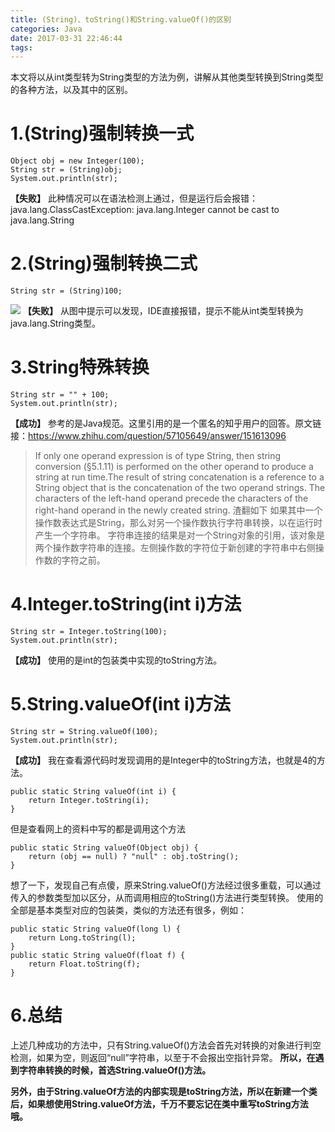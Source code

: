 ```yaml
---
title: (String)、toString()和String.valueOf()的区别
categories: Java
date: 2017-03-31 22:46:44
tags:
---
```

本文将以从int类型转为String类型的方法为例，讲解从其他类型转换到String类型的各种方法，以及其中的区别。
<!--more-->
# 1.(String)强制转换一式

	Object obj = new Integer(100);
	String str = (String)obj;
	System.out.println(str);

**【失败】**
此种情况可以在语法检测上通过，但是运行后会报错：
java.lang.ClassCastException: java.lang.Integer cannot be cast to java.lang.String

# 2.(String)强制转换二式

	String str = (String)100;

![](http://upload-images.jianshu.io/upload_images/2319568-3896ace6b7ccb2ed.png?imageMogr2/auto-orient/strip%7CimageView2/2/w/1240)
**【失败】**
从图中提示可以发现，IDE直接报错，提示不能从int类型转换为java.lang.String类型。

# 3.String特殊转换

	String str = "" + 100;
	System.out.println(str);

**【成功】**
参考的是Java规范。这里引用的是一个匿名的知乎用户的回答。原文链接：https://www.zhihu.com/question/57105649/answer/151613096
> If only one operand expression is of type String, then string conversion (§5.1.11) is performed on the other operand to produce a string at run time.The result of string concatenation is a reference to a String object that is the concatenation of the two operand strings. The characters of the left-hand operand precede the characters of the right-hand operand in the newly created string.
渣翻如下
如果其中一个操作数表达式是String，那么对另一个操作数执行字符串转换，以在运行时产生一个字符串。
字符串连接的结果是对一个String对象的引用，该对象是两个操作数字符串的连接。左侧操作数的字符位于新创建的字符串中右侧操作数的字符之前。

# 4.Integer.toString(int i)方法

	String str = Integer.toString(100);
	System.out.println(str);

**【成功】**
使用的是int的包装类中实现的toString方法。
# 5.String.valueOf(int i)方法

	String str = String.valueOf(100);
	System.out.println(str);

**【成功】**
我在查看源代码时发现调用的是Integer中的toString方法，也就是4的方法。

	public static String valueOf(int i) {
	    return Integer.toString(i);
	}

但是查看网上的资料中写的都是调用这个方法

	public static String valueOf(Object obj) {
	    return (obj == null) ? "null" : obj.toString();
	}

想了一下，发现自己有点傻，原来String.valueOf()方法经过很多重载，可以通过传入的参数类型加以区分，从而调用相应的toString()方法进行类型转换。
使用的全部是基本类型对应的包装类，类似的方法还有很多，例如：

	public static String valueOf(long l) {
	    return Long.toString(l);
	}
	public static String valueOf(float f) {
	    return Float.toString(f);
	}

# 6.总结
上述几种成功的方法中，只有String.valueOf()方法会首先对转换的对象进行判空检测，如果为空，则返回“null”字符串，以至于不会报出空指针异常。
**所以，在遇到字符串转换的时候，首选String.valueOf()方法。**

**另外，由于String.valueOf方法的内部实现是toString方法，所以在新建一个类后，如果想使用String.valueOf方法，千万不要忘记在类中重写toString方法哦。**
